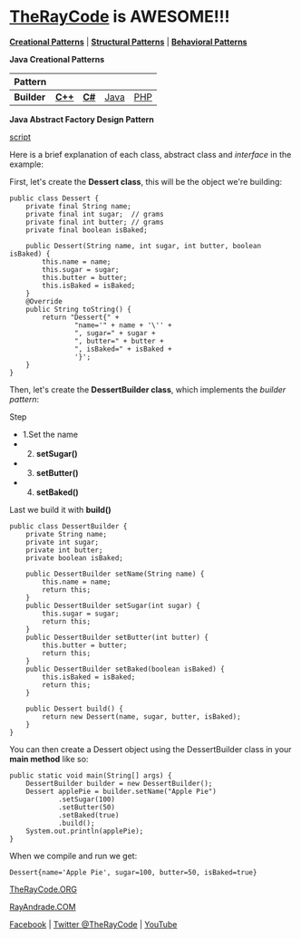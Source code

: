 
# [TheRayCode](../../README.md) is AWESOME!!!

**[Creational Patterns](../README.md)** | **[Structural Patterns](../Structural/README.md)** | **[Behavioral Patterns](../Behavioral/README.md)**

**Java Creational Patterns**


|Pattern|   |   |   |   |
|---|---|---|---|---|
| **Builder** | [**C++**](../../../CPP/Creational/Builder/README.md) | [**C#**](../../../Csharp/Creational/Builder/README.md) | [Java](../../../Java/Creational/Builder/README.md) | [PHP](../../../PHP/Creational/Builder/README.md) |

**Java Abstract Factory Design Pattern**

[script](./script/page01.md)

Here is a brief explanation of each class, abstract class and *interface* in the example:

First, let's create the **Dessert class**, this will be the object we're building:

```
public class Dessert {
    private final String name;
    private final int sugar;  // grams
    private final int butter; // grams
    private final boolean isBaked;

    public Dessert(String name, int sugar, int butter, boolean isBaked) {
        this.name = name;
        this.sugar = sugar;
        this.butter = butter;
        this.isBaked = isBaked;
    }
    @Override
    public String toString() {
        return "Dessert{" +
                "name='" + name + '\'' +
                ", sugar=" + sugar +
                ", butter=" + butter +
                ", isBaked=" + isBaked +
                '}';
    }
}
```

Then, let's create the **DessertBuilder class**, which implements the *builder pattern*:

Step 
- 1.Set the name
- 2. **setSugar()**
- 3. **setButter()**
- 4. **setBaked()**

Last we build it with **build()**

```
public class DessertBuilder {
    private String name;
    private int sugar;
    private int butter;
    private boolean isBaked;

    public DessertBuilder setName(String name) {
        this.name = name;
        return this;
    }
    public DessertBuilder setSugar(int sugar) {
        this.sugar = sugar;
        return this;
    }
    public DessertBuilder setButter(int butter) {
        this.butter = butter;
        return this;
    }
    public DessertBuilder setBaked(boolean isBaked) {
        this.isBaked = isBaked;
        return this;
    }

    public Dessert build() {
        return new Dessert(name, sugar, butter, isBaked);
    }
}
```

You can then create a Dessert object using the DessertBuilder class in your **main method** like so:


```
public static void main(String[] args) {
    DessertBuilder builder = new DessertBuilder();
    Dessert applePie = builder.setName("Apple Pie")
            .setSugar(100)
            .setButter(50)
            .setBaked(true)
            .build();
    System.out.println(applePie);
}
```


When we compile and run we get:
```
Dessert{name='Apple Pie', sugar=100, butter=50, isBaked=true}
```



[TheRayCode.ORG](https://www.TheRayCode.org)

[RayAndrade.COM](https://www.RayAndrade.com)

[Facebook](https://www.facebook.com/TheRayCode/) | [Twitter @TheRayCode](https://www.twitter.com/TheRayCode/) | [YouTube](https://www.youtube.com/TheRayCode/)











